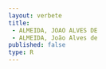 ```yaml
---
layout: verbete
title:
 - ALMEIDA, JOAO ALVES DE
 - ALMEIDA, João Alves de
published: false
type: R
---
```



